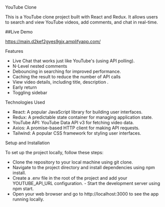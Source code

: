 YouTube Clone

This is a YouTube clone project built with React and Redux. It allows users to search and view YouTube videos, add comments, and chat in real-time.

##Live Demo

https://main.d2kef2gyes9gjx.amplifyapp.com/

Features

- Live Chat that works just like YouTube's (using API polling).
- N-Level nested comments 
- Debouncing in searching for improved performance.
- Caching the result to reduce the number of API calls
- View video details, including title, description .
- Early return
- Toggling sidebar 

Technologies Used

- React: A popular JavaScript library for building user interfaces.
- Redux: A predictable state container for managing application state.
- YouTube API: YouTube Data API v3 for fetching video data.
- Axios: A promise-based HTTP client for making API requests.
- Tailwind: A popular CSS framework for styling user interfaces.


Setup and Installation

To set up the project locally, follow these steps:

- Clone the repository to your local machine using git clone.
- Navigate to the project directory and install dependencies using npm install.
- Create a .env file in the root of the project and add your YOUTUBE_API_URL configuration. - Start the development server using npm start.
- Open your web browser and go to http://localhost:3000 to see the app running locally.
